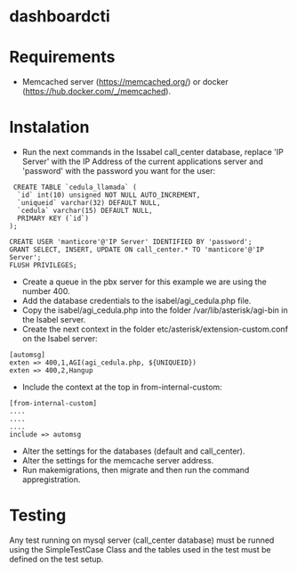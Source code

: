 # dashboardcti

# Requirements
- Memcached server (https://memcached.org/) or docker (https://hub.docker.com/_/memcached).

# Instalation

- Run the next commands in the Issabel call_center database, replace 'IP Server' with the IP Address of the current applications server and 'password' with the password you want for the user:
```
 CREATE TABLE `cedula_llamada` (
  `id` int(10) unsigned NOT NULL AUTO_INCREMENT,
  `uniqueid` varchar(32) DEFAULT NULL,
  `cedula` varchar(15) DEFAULT NULL,
  PRIMARY KEY (`id`)
);

CREATE USER 'manticore'@'IP Server' IDENTIFIED BY 'password';
GRANT SELECT, INSERT, UPDATE ON call_center.* TO 'manticore'@'IP Server';
FLUSH PRIVILEGES;
```
- Create a queue in the pbx server for this example we are using the number 400.
- Add the database credentials to the isabel/agi_cedula.php file.
- Copy the isabel/agi_cedula.php into the folder /var/lib/asterisk/agi-bin in the Isabel server.
- Create the next context in the folder etc/asterisk/extension-custom.conf on the Isabel server: 
```
[automsg] 
exten => 400,1,AGI(agi_cedula.php, ${UNIQUEID})  
exten => 400,2,Hangup 
```
- Include the context at the top in from-internal-custom:
```
[from-internal-custom]	
....
....
....
include => automsg
```
- Alter the settings for the databases (default and call_center).
- Alter the settings for the memcache server address.
- Run makemigrations, then migrate and then run the command appregistration.

# Testing
Any test running on mysql server (call_center database) must be runned using the SimpleTestCase Class and the tables used in the test must be defined on the test setup.